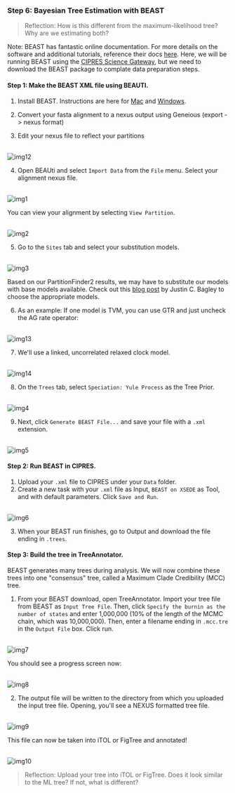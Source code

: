 ### Step 6: Bayesian Tree Estimation with BEAST

> Reflection: How is this different from the maximum-likelihood tree? Why are we estimating both?

Note: BEAST has fantastic online documentation. For more details on the software and additional tutorials, reference their docs [here](https://beast.community/index.html). Here, we will be running BEAST using the [CIPRES Science Gateway](http://www.phylo.org), but we need to download the BEAST package to complate data preparation steps.

#### Step 1: Make the BEAST XML file using BEAUTI.

1. Install BEAST. Instructions are here for [Mac](https://beast.community/install_on_mac) and [Windows](https://beast.community/install_on_windows).

2. Convert your fasta alignment to a nexus output using Geneious (export -> nexus format)

3. Edit your nexus file to reflect your partitions

<br>![img12](/images/beast12.png) <br>

4. Open BEAUti and select `Import Data` from the `File` menu. Select your alignment nexus file.

<br>![img1](/images/beast1.png) <br>

You can view your alignment by selecting `View Partition`.

<br>![img2](/images/beast2.png)<br>

5. Go to the `Sites` tab and select your substitution models.

<br>![img3](/images/beast3.png)<br>

Based on our PartitionFinder2 results, we may have to substitute our models with base models available. Check out this [blog post](BEAST_DNA_sub_models.pdf) by Justin C. Bagley to choose the appropriate models.

6. As an example: If one model is TVM, you can use GTR and just uncheck the AG rate operator:

<br>![img13](/images/beast13.png)<br>

7. We'll use a linked, uncorrelated relaxed clock model.

<br>![img14](/images/beast14.png)<br>

8. On the `Trees` tab, select `Speciation: Yule Process` as the Tree Prior.

<br>![img4](/images/beast4.png)<br>

9. Next, click `Generate BEAST File...` and save your file with a `.xml` extension.

<br>![img5](/images/beast5.png)<br>


#### Step 2: Run BEAST in CIPRES.

1. Upload your `.xml` file to CIPRES under your `Data` folder.
2. Create a new task with your `.xml` file as Input, `BEAST on XSEDE` as Tool, and with default parameters. Click `Save and Run`.

<br>![img6](/images/beast6.png)<br>

3. When your BEAST run finishes, go to Output and download the file ending in `.trees`.

#### Step 3: Build the tree in TreeAnnotator.
BEAST generates many trees during analysis. We will now combine these trees into one "consensus" tree, called a Maximum Clade Credibility (MCC) tree.

1. From your BEAST download, open TreeAnnotator. Import your tree file from BEAST as `Input Tree File`. Then, click `Specify the burnin as the number of states` and enter 1,000,000 (10% of the length of the MCMC chain, which was 10,000,000). Then, enter a filename ending in `.mcc.tre` in the `Output File` box. Click run.

<br>![img7](/images/beast7.png)<br>

You should see a progress screen now:

<br>![img8](/images/beast8.png)<br>

2. The output file will be written to the directory from which you uploaded the input tree file. Opening, you'll see a NEXUS formatted tree file.

<br>![img9](/images/beast9.png)<br>

This file can now be taken into iTOL or FigTree and annotated!

<br>![img10](/images/beast10.png)<br>


> Reflection: Upload your tree into iTOL or FigTree. Does it look similar to the ML tree? If not, what is different?




